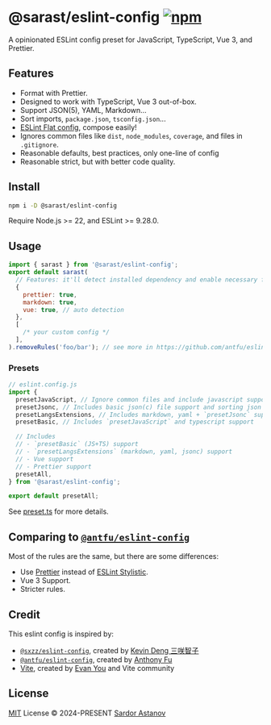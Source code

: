 # @sarast/eslint-config [![npm](https://img.shields.io/npm/v/@sarast/eslint-config.svg)](https://npmjs.com/package/@sarast/eslint-config)

A opinionated ESLint config preset for JavaScript, TypeScript, Vue 3,
and Prettier.

## Features

- Format with Prettier.
- Designed to work with TypeScript, Vue 3 out-of-box.
- Support JSON(5), YAML, Markdown...
- Sort imports, `package.json`, `tsconfig.json`...
- [ESLint Flat config](https://eslint.org/docs/latest/use/configure/configuration-files-new), compose easily!
- Ignores common files like `dist`, `node_modules`, `coverage`, and files in `.gitignore`.
- Reasonable defaults, best practices, only one-line of config
- Reasonable strict, but with better code quality.

## Install

```bash
npm i -D @sarast/eslint-config
```

Require Node.js >= 22, and ESLint >= 9.28.0.

## Usage

```js
import { sarast } from '@sarast/eslint-config';
export default sarast(
  // Features: it'll detect installed dependency and enable necessary features automatically
  {
    prettier: true,
    markdown: true,
    vue: true, // auto detection
  },
  [
    /* your custom config */
  ],
).removeRules('foo/bar'); // see more in https://github.com/antfu/eslint-flat-config-utils;
```

### Presets

```js
// eslint.config.js
import {
  presetJavaScript, // Ignore common files and include javascript support
  presetJsonc, // Includes basic json(c) file support and sorting json keys
  presetLangsExtensions, // Includes markdown, yaml + `presetJsonc` support
  presetBasic, // Includes `presetJavaScript` and typescript support

  // Includes
  // - `presetBasic` (JS+TS) support
  // - `presetLangsExtensions` (markdown, yaml, jsonc) support
  // - Vue support
  // - Prettier support
  presetAll,
} from '@sarast/eslint-config';

export default presetAll;
```

See [preset.ts](./src/presets.ts) for more details.

## Comparing to [`@antfu/eslint-config`](https://github.com/antfu/eslint-config)

Most of the rules are the same, but there are some differences:

- Use [Prettier](https://prettier.io/) instead of [ESLint Stylistic](https://github.com/eslint-stylistic/eslint-stylistic).
- Vue 3 Support.
- Stricter rules.

## Credit

This eslint config is inspired by:

- [`@sxzz/eslint-config`](https://github.com/sxzz/eslint-config), created by [Kevin Deng 三咲智子](https://github.com/sxzz)
- [`@antfu/eslint-config`](https://github.com/antfu/eslint-config), created by [Anthony Fu](https://github.com/antfu)
- [Vite](https://github.com/vitejs/vite), created by [Evan You](https://github.com/yyx990803) and Vite community

## License

[MIT](./LICENSE) License © 2024-PRESENT [Sardor Astanov](https://github.com/sardor01)
